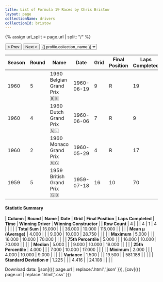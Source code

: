 ```yaml
---
title: List of Formula 1® Races by Chris Bristow
layout: page
collectionName: drivers
collectionId: bristow
---
```


{% assign url_split = page.url | split: "/" %}
<div id="collection-navigation">
<button onclick="selector.options[selector.selectedIndex-1].value && (window.location = selector.options[selector.selectedIndex-1].value);">&lt; Prev</button>
<button onclick="selector.options[selector.selectedIndex+1].value && (window.location = selector.options[selector.selectedIndex+1].value);">Next &gt;</button>
<select id="selector" onchange="this.options[this.selectedIndex].value && (window.location = this.options[this.selectedIndex].value);">
  {% for collectionId in site.data[page.collectionName].refs %}
    {% if collectionId == page.collectionId %}
      {% assign selected = "selected" %}
    {% else %}
      {% assign selected = "" %}
    {% endif %}
    {% assign profile = site.data[page.collectionName][collectionId].profile %}
    <option value="/f1/{{ page.collectionName }}/{{ collectionId }}/{{ url_split[4] }}" {{ selected }}>{{ profile.collection_name }}</option>
  {% endfor %}
</select>
</div>

| Season | Round | Name | Date | Grid | Final Position | Laps Completed | Time | Winning Driver | Winning Constructor |
|--|--|--|--|--|--|--|--|--|--|
| 1960 | 5 | 1960 Belgian Grand Prix 🇧🇪 | 1960-06-19 | 9 | R | 19 |   | Jack Brabham 🇦🇺 | Cooper-Climax 🇬🇧 |
| 1960 | 4 | 1960 Dutch Grand Prix 🇳🇱 | 1960-06-06 | 7 | R | 9 |   | Jack Brabham 🇦🇺 | Cooper-Climax 🇬🇧 |
| 1960 | 2 | 1960 Monaco Grand Prix 🇲🇨 | 1960-05-29 | 4 | R | 17 |   | Stirling Moss 🇬🇧 | Team Lotus 🇬🇧 |
| 1959 | 5 | 1959 British Grand Prix 🇬🇧 | 1959-07-18 | 16 | 10 | 70 |   | Jack Brabham 🇦🇺 | Cooper-Climax 🇬🇧 |

#### Statistic Summary

| **Column** | **Round** | **Name** | **Date** | **Grid** | **Final Position** | **Laps Completed** | **Time** | **Winning Driver** | **Winning Constructor** |
| **Row Count** | 4 |  |  | 4 | 1 | 4 |  |  |  |
| **Total Sum** | 16.000 |  |  | 36.000 | 10.000 | 115.000 |  |  |  |
| **Mean μ (Average)** | 4.000 |  |  | 9.000 | 10.000 | 28.750 |  |  |  |
| **Maximum** | 5.000 |  |  | 16.000 | 10.000 | 70.000 |  |  |  |
| **75th Percentile** | 5.000 |  |  | 16.000 | 10.000 | 70.000 |  |  |  |
| **Median** | 5.000 |  |  | 9.000 | 10.000 | 19.000 |  |  |  |
| **25th Percentile** | 4.000 |  |  | 7.000 | 10.000 | 17.000 |  |  |  |
| **Minimum** | 2.000 |  |  | 4.000 | 10.000 | 9.000 |  |  |  |
| **Variance** | 1.500 |  |  | 19.500 |  | 581.188 |  |  |  |
| **Standard Deviation σ** | 1.225 |  |  | 4.416 |  | 24.108 |  |  |  |

Download data: [json]({{ page.url | replace:'.html','.json' }}), [csv]({{ page.url | replace:'.html','.csv' }})
